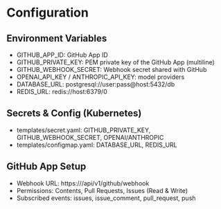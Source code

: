 # Configuration

## Environment Variables
- GITHUB_APP_ID: GitHub App ID
- GITHUB_PRIVATE_KEY: PEM private key of the GitHub App (multiline)
- GITHUB_WEBHOOK_SECRET: Webhook secret shared with GitHub
- OPENAI_API_KEY / ANTHROPIC_API_KEY: model providers
- DATABASE_URL: postgresql://user:pass@host:5432/db
- REDIS_URL: redis://host:6379/0

## Secrets & Config (Kubernetes)
- templates/secret.yaml: GITHUB_PRIVATE_KEY, GITHUB_WEBHOOK_SECRET, OPENAI/ANTHROPIC
- templates/configmap.yaml: DATABASE_URL, REDIS_URL

## GitHub App Setup
- Webhook URL: https://<host>/api/v1/github/webhook
- Permissions: Contents, Pull Requests, Issues (Read & Write)
- Subscribed events: issues, issue_comment, pull_request, push

